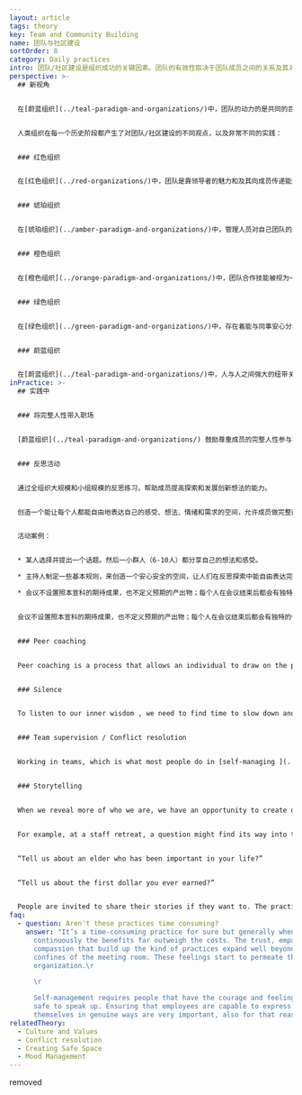 ```yaml
---
layout: article
tags: theory
key: Team and Community Building
name: 团队与社区建设
sortOrder: 8
category: Daily practices
intro: 团队/社区建设是组织成功的关键因素。团队的有效性取决于团队成员之间的关系及其对团队集体意识的赞赏感激和理解。本节介绍加强团队内部连接纽带的不同努力和方法。
perspective: >-
  ## 新视角


  在[蔚蓝组织](../teal-paradigm-and-organizations/)中，团队的动力的是共同的目标、高度的意识水平以及员工之间的强大纽带关系。成员共创并共享美好。成员的弱点不是被视为缺陷，而是一种有用的敏感性，一种可以帮助团队在不需要主管或经理监督的情况下，自主学习和成长所必须的感应能力。人性内在的紧张情绪可以自由的浮现表达出来，并在团队心灵中得到解决。随着组织走向蔚蓝，人与人之间的纽带越来越紧密，越来越开放。


  人类组织在每一个历史阶段都产生了对团队/社区建设的不同观点，以及非常不同的实践：


  ### 红色组织


  在[红色组织](../red-organizations/)中，团队是靠领导者的魅力和及其向成员传递能量和目标的能力来维持。领袖的力量和权力保护着本社区，减少对外界威胁的恐惧和担忧。


  ### 琥珀组织


  在[琥珀组织](../amber-paradigm-and-organizations/)中，管理人员对自己团队的成果负责。他们会给出指示，明确的参数、过程和政策来指导决策。团队效率通常取决于其管理者以清晰而实际的方式传达目标的能力。通常认为不需要双向交流。员工通常对自己的组织有强烈的归属感，并会在同事群体中形成紧密的纽带关系。人们通常与组织中同一级别的人进行社交。


  ### 橙色组织


  在[橙色组织](../orange-paradigm-and-organizations/)中，团队合作技能被视为一种有助于提高员工绩效和生产力的方法。橙色组织经常推广团队建设活动，并将其融入公司结构中。团队建设被认为是一种竞争活动。这些活动有时旨在提供强烈的情感体验（面对挑战、极限运动、聚会等），以此强化人们的纽带关系。团建经常会包括学会理解人的各种不同性格类型，以便让成员学会包容，为了团队的利益而调整自己的行为。


  ### 绿色组织


  在[绿色组织](../green-paradigm-and-organizations/)中，存在着能与同事安心分享私人情感和情绪的空间。经常组织娱乐和社交活动，增进人们的相互了解。这些努力能增加同事之间的理解和信任。团队建设的另一个目标是，通过自下而上的流程来支持共享价值观和目标愿景的发展。团队或社区建设活动通常由人力资源部推动。绿色组织作为社会责任战略的一部分，还经常投资进行外部环境社区参与和社区建设活动。


  ### 蔚蓝组织


  在[蔚蓝组织](../teal-paradigm-and-organizations/)中，人与人之间强大的纽带关系带来的力量，往往会培育出一个激励倾听集体智慧的环境。每个人都以自己的方式做出贡献，都认识到当团队繁荣时，自己自然就会茁壮成长。鼓励人们全身心投入工作，在一个值得信赖的环境中自由而放心的分享自己的性格弱点、想法和优势。蔚蓝组织采用的实践流程能支持开放而信任的沟通，激励职场的创造力。也经常成员鼓励花时间静下来，通过冥想或静默练习来反思而提升内在自我。
inPractice: >-
  ## 实践中


  ### 将完整人性带入职场


  [蔚蓝组织](../teal-paradigm-and-organizations/) 鼓励尊重成员的完整人性参与实践和工作。人的感情、思想、身体侧面，有时还包括灵魂侧面都得到尊重和培育。通过开发团队的共同语言来支撑纽带关系，成员用这种特殊而安全的语言来表达自己的感情和思想。蔚蓝组织通过创建和维护[安全而开放的职场](../safe-space/)来支持社区和团队建设。鼓励通过集体反思活动来发展集体智慧。团队建设已经成为这些组织日常工作的有机部分，而不再是“团队外出日”的刻意单独活动。


  ### 反思活动


  通过全组织大规模和小组规模的反思练习，帮助成员提高探索和发展创新想法的能力。


  创造一个能让每个人都能自由地表达自己的感受、想法、情绪和需求的空间，允许成员做完整而真实的自己并更好的理解他人。人们学会从人性的角度去看待对方，即从接纳对方的人性固有优缺点角度，中立的看待对方。


  活动案例：


  * 某人选择并提出一个话题。然后一小群人（6-10人）都分享自己的想法和感受。

  * 主持人制定一些基本规则，来创造一个安心安全的空间，让人们在反思探索中能自由表达完整人性的真实和脆弱。

  * 会议不设置照本宣科的期待成果，也不定义预期的产出物；每个人在会议结束后都会有独特的个人学习收获。


  会议不设置照本宣科的期待成果，也不定义预期的产出物；每个人在会议结束后都会有独特的个人学习收获。


  ### Peer coaching


  Peer coaching is a process that allows an individual to draw on the power of the team to address a specific issue. It is often a deeply nourishing process for the individual and valuable bonding experience for the team as they share their wisdom and knowledge.


  ### Silence


  To listen to our inner wisdom , we need to find time to slow down and be still amidst the noise and buzz of the work place. Teal organizations typically support practices of mindfulness and silence in the workplace. Organizations like [Sounds True](http://www.soundstrue.com/) or [Heiligenfeld ](http://www.heiligenfeld.de/)offer space and time for silence or meditation, sometimes when the day starts, or at points during the working day. Collaborating in silence brings a special quality to relationships between colleagues. It requires a new level of mindfulness, listening less to what colleagues say, and more to their presence, feelings, and intentions.


  ### Team supervision / Conflict resolution


  Working in teams, which is what most people do in [self-managing ](../self-management/)organizations, invariably brings up tensions. Employees run into colleagues with different styles, preferences, and belief systems. They can choose, as most organizations do, to sweep the tensions under the rug. Or they can choose to confront and address them. Doing so invariably allows those involved to grow. When tensions and feelings are shared in a productive and respectful way, issues can be identified and resolved for the good of the organization. [Conflict resolution](../conflict-resolution/) skills are thus often necessary to improve team work.


  ### Storytelling


  When we reveal more of who we are, we have an opportunity to create deep, rich, and meaningful relationships. Many Teal organizations have found that story telling, is an effective way of doing this.  Storytelling is woven into many of the recurring practices of the organization.


  For example, at a staff retreat, a question might find its way into the program:


  “Tell us about an elder who has been important in your life?”


  “Tell us about the first dollar you ever earned?”


  People are invited to share their stories if they want to. The practice is simple and yet it allows people to share a defining moment with their colleagues. Such questions can be built into recruitment, on boarding processes, training workshops, annual evaluations, staff retreats, and large group processes (such as Appreciative Inquiry, Theory U, Open Space, World Cafe).
faq:
  - question: Aren't these practices time consuming?
    answer: "It’s a time-consuming practice for sure but generally when done
      continuously the benefits far outweigh the costs. The trust, empathy, and
      compassion that build up the kind of practices expand well beyond the
      confines of the meeting room. These feelings start to permeate the whole
      organization.\r

      \r

      Self-management requires people that have the courage and feeling
      safe to speak up. Ensuring that employees are capable to express
      themselves in genuine ways are very important, also for that reason."
relatedTheory:
  - Culture and Values
  - Conflict resolution
  - Creating Safe Space
  - Mood Management
---
```

removed